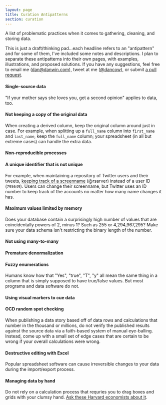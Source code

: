 ```yaml
---
layout: page
title: Curation Antipatterns
section: curation
---
```


A list of problematic practices when it comes to gathering, cleaning, and storing data. 

This is just a draft/thinking pad...each headline refers to an "antipattern" and for some of them, I've included some notes and descriptions. I plan to separate these antipatterns into their own pages, with examples, illustrations, and proposed solutions. If you have any suggestions, feel free to email me ([dan@danwin.com](mailto:dan@danwin.com)), tweet at me ([@dancow](https://twitter.com/dancow)), or submit [a pull request](https://github.com/dannguyen/smalldata_journalism). 


#### Single-source data
"If your mother says she loves you, get a second opinion" applies to data, too.



#### Not keeping a copy of the original data
When creating a derived column, keep the original column around just in case. For example, when splitting up a `full_name` column into `first_name` and `last_name`, keep the `full_name` column; your spreadsheet (in all but extreme cases) can handle the extra data.

#### Non-reproducible processes

#### A unique identifier that is not unique
For example, when maintaining a repository of Twitter users and their tweets, [keeping track of a screenname](https://dev.twitter.com/docs/api/1.1/get/users/show) (@rsarver) instead of a user ID (`795649`). Users can change their screenname, but Twitter uses an ID number to keep track of the accounts no matter how many name changes it has.

#### Maximum values limited by memory
Does your database contain a surprisingly high number of values that are coincidentally powers of 2, minus 1? Such as 255 or 4,294,967,295? Make sure your data schema isn't restricting the binary length of the number.

#### Not using many-to-many

#### Premature denormalization

#### Fuzzy enumerations
Humans know how that "Yes", "true", "T", "y" all mean the same thing in a column that is simply supposed to have true/false values. But most programs and data software do not.

#### Using visual markers to cue data


#### OCD random spot checking
When publishing a data story based off of data rows and calculations that number in the thousand or millions, do not verify the published results against the source data via a faith-based system of manual eye-balling. Instead, come up with a small set of edge cases that are certain to be wrong if your overall calculations were wrong.


#### Destructive editing with Excel
Popular spreadsheet software can cause irreversible changes to your data during the import/export process.

#### Managing data by hand
Do not rely on a calculation process that requries you to drag boxes and grids with your clumsy hand. [Ask these Harvard economists about it](http://www.theverge.com/2013/4/17/4234136/excel-calculation-error-infamous-economic-study).
